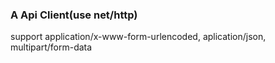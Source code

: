 
### A Api Client(use net/http)
support application/x-www-form-urlencoded, aplication/json, multipart/form-data


